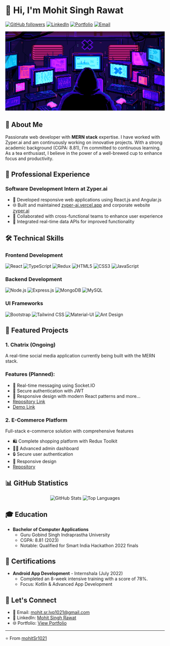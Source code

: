 # 👋 Hi, I'm Mohit Singh Rawat

[![GitHub followers](https://img.shields.io/github/followers/mohitSr1021?label=Follow&style=social)](https://github.com/mohitSr1021)
[![LinkedIn](https://img.shields.io/badge/LinkedIn-mohit--singh--rawat-blue?style=flat&logo=linkedin)](https://www.linkedin.com/in/mohit-singh-rawat-12680b21b)
[![Portfolio](https://img.shields.io/badge/Portfolio-Visit%20Now-success?style=flat&logo=google-chrome)](https://dev-portfolio-in.vercel.app/welcome)
[![Email](https://img.shields.io/badge/Email-mohit.sr.lvp1021%40gmail.com-red?style=flat&logo=gmail)](mailto:mohit.sr.lvp1021@gmail.com)

<div align="center">
    <img src="https://github.com/mohitSr1021/mohitSr1021/blob/main/me.gif" style="width:80vw; height:250px;" alt="Mohit Singh Rawat"/>
</div>

## 🎯 About Me
Passionate web developer with **MERN stack** expertise. I have worked with Zyper.ai and am continuously working on innovative projects. With a strong academic background (CGPA: 8.81), I’m committed to continuous learning. As a tea enthusiast, I believe in the power of a well-brewed cup to enhance focus and productivity.


## 💼 Professional Experience

### Software Development Intern at Zyper.ai
- 🚀 Developed responsive web applications using React.js and Angular.js
- 🌐 Built and maintained [zyper-ai.vercel.app](https://zyper-ai.vercel.app) and corporate website [zyper.ai](https://zyper.ai)
- 🤝 Collaborated with cross-functional teams to enhance user experience
- 🔄 Integrated real-time data APIs for improved functionality

## 🛠️ Technical Skills

### Frontend Development
![React](https://img.shields.io/badge/React-20232A?style=for-the-badge&logo=react&logoColor=61DAFB)
![TypeScript](https://img.shields.io/badge/TypeScript-007ACC?style=for-the-badge&logo=typescript&logoColor=white)
![Redux](https://img.shields.io/badge/Redux_Toolkit-593D88?style=for-the-badge&logo=redux&logoColor=white)
![HTML5](https://img.shields.io/badge/HTML5-E34F26?style=for-the-badge&logo=html5&logoColor=white)
![CSS3](https://img.shields.io/badge/CSS3-1572B6?style=for-the-badge&logo=css3&logoColor=white)
![JavaScript](https://img.shields.io/badge/JavaScript-F7DF1E?style=for-the-badge&logo=javascript&logoColor=black)

### Backend Development
![Node.js](https://img.shields.io/badge/Node.js-43853D?style=for-the-badge&logo=node.js&logoColor=white)
![Express.js](https://img.shields.io/badge/Express.js-404D59?style=for-the-badge)
![MongoDB](https://img.shields.io/badge/MongoDB-4EA94B?style=for-the-badge&logo=mongodb&logoColor=white)
![MySQL](https://img.shields.io/badge/MySQL-005C84?style=for-the-badge&logo=mysql&logoColor=white)

### UI Frameworks
![Bootstrap](https://img.shields.io/badge/Bootstrap-563D7C?style=for-the-badge&logo=bootstrap&logoColor=white)
![Tailwind CSS](https://img.shields.io/badge/Tailwind_CSS-38B2AC?style=for-the-badge&logo=tailwind-css&logoColor=white)
![Material-UI](https://img.shields.io/badge/Material--UI-0081CB?style=for-the-badge&logo=material-ui&logoColor=white)
![Ant Design](https://img.shields.io/badge/Ant%20Design-1890FF?style=for-the-badge&logo=antdesign&logoColor=white)

## 🚀 Featured Projects

### 1. Chatrix (Ongoing)
A real-time social media application currently being built with the MERN stack.
### Features (Planned):
- 💬 Real-time messaging using Socket.IO
- 🔐 Secure authentication with JWT
- 📱 Responsive design with modern React patterns and more...
- [Repository Link](https://github.com/mohitSr1021/chatrix)
- [Demo Link](https://chatrix-io.vercel.app/)

### 2. E-Commerce Platform
Full-stack e-commerce solution with comprehensive features
- 🛍️ Complete shopping platform with Redux Toolkit
- 👨‍💼 Advanced admin dashboard
- 🔒 Secure user authentication
- 📱 Responsive design
- [Repository](https://github.com/mohitSr1021/E-Commerce-Website-MERN-Stack-Application-)

## 📊 GitHub Statistics

<div align="center">
  
![GitHub Stats](https://github-readme-stats.vercel.app/api?username=mohitSr1021&theme=radical&hide_border=true&include_all_commits=true&count_private=true)
![Top Languages](https://github-readme-stats.vercel.app/api/top-langs/?username=mohitSr1021&theme=radical&hide_border=true&layout=compact)

</div>

## 🎓 Education
- **Bachelor of Computer Applications**
  - Guru Gobind Singh Indraprastha University
  - CGPA: 8.81 (2023)
  - Notable: Qualified for Smart India Hackathon 2022 finals

## 📜 Certifications
- **Android App Development** - Internshala (July 2022)
  - Completed an 8-week intensive training with a score of 78%.
  - Focus: Kotlin & Advanced App Development

## 🤝 Let's Connect
- 📧 Email: [mohit.sr.lvp1021@gmail.com](mailto:mohit.sr.lvp1021@gmail.com)
- 💼 LinkedIn: [Mohit Singh Rawat](https://www.linkedin.com/in/mohit-singh-rawat-12680b21b)
- 🌐 Portfolio: [View Portfolio](https://dev-portfolio-in.vercel.app/welcome)

---

⭐️ From [mohitSr1021](https://github.com/mohitSr1021)
